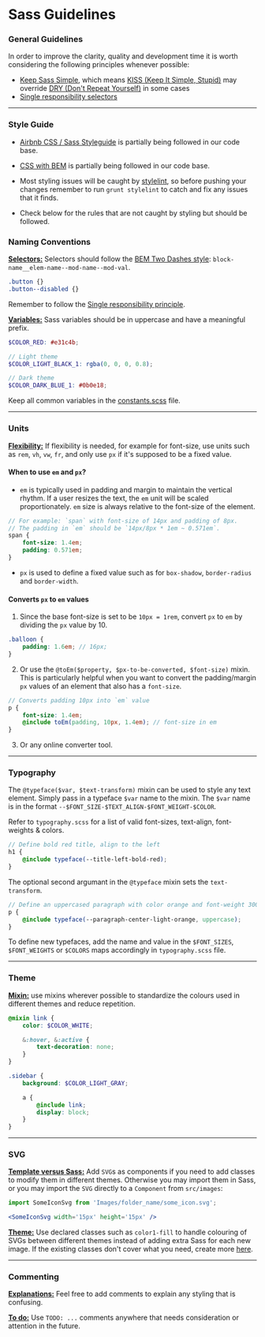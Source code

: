 Sass Guidelines
===============

### General Guidelines
In order to improve the clarity, quality and development time it is worth considering the following principles whenever possible:
- [Keep Sass Simple](https://www.sitepoint.com/keep-sass-simple/), which means [KISS (Keep It Simple, Stupid)](https://en.wikipedia.org/wiki/KISS_principle) may override [DRY (Don't Repeat Yourself)](https://en.wikipedia.org/wiki/Don't_repeat_yourself) in some cases
- [Single responsibility selectors](https://en.bem.info/methodology/css/#single-responsibility-principle)

---

### Style Guide

- [Airbnb CSS / Sass Styleguide](https://github.com/airbnb/css/blob/master/README.md) is partially being followed in our code base.

- [CSS with BEM](https://en.bem.info/methodology/css/) is partially being followed in our code base.

- Most styling issues will be caught by [stylelint](https://github.com/stylelint/stylelint/blob/master/README.md), so before pushing your changes remember to run `grunt stylelint` to catch and fix any issues that it finds.

- Check below for the rules that are not caught by styling but should be followed.

### Naming Conventions

<a id="naming-conventions-selectors"></a>
**[Selectors:](#naming-conventions-selectors)** Selectors should follow the [BEM Two Dashes style](https://en.bem.info/methodology/naming-convention/#two-dashes-style): `block-name__elem-name--mod-name--mod-val`.

```scss
.button {}
.button--disabled {}
```

Remember to follow the [Single responsibility principle](https://en.bem.info/methodology/css/#single-responsibility-principle).

<a id="naming-conventions-variables"></a>
**[Variables:](#naming-conventions-variables)** Sass variables should be in uppercase and have a meaningful prefix.

```scss
$COLOR_RED: #e31c4b;

// Light theme
$COLOR_LIGHT_BLACK_1: rgba(0, 0, 0, 0.8);

// Dark theme
$COLOR_DARK_BLUE_1: #0b0e18;
```

Keep all common variables in the [constants.scss](https://github.com/binary-com/deriv-app/blob/master/src/sass/app/_common/base/constants.scss) file.

---

### Units

<a id="units-flexibility"></a>
**[Flexibility:](#units-flexibility)** If flexibility is needed, for example for font-size, use units such as `rem`, `vh`, `vw`, `fr`, and only use `px` if it's supposed to be a fixed value.


#### When to use `em` and `px`?
- `em` is typically used in padding and margin to maintain the vertical rhythm. If a user resizes the text, the `em` unit will be scaled proportionately. `em` size is always relative to the font-size of the element.
```scss
// For example: `span` with font-size of 14px and padding of 8px.
// The padding in `em` should be `14px/8px * 1em ~ 0.571em`.
span {
    font-size: 1.4em;
    padding: 0.571em;
}
```
- `px` is used to define a fixed value such as for `box-shadow`, `border-radius` and `border-width`.

#### Converts `px` to `em` values
1. Since the base font-size is set to be `10px = 1rem`, convert `px` to `em` by dividing the `px` value by 10.
```scss
.balloon {
    padding: 1.6em; // 16px;
}
```
2. Or use the `@toEm($property, $px-to-be-converted, $font-size)` mixin. This is particularly helpful when you want to convert the padding/margin `px` values of an element that also has a `font-size`.
```scss
// Converts padding 10px into `em` value
p {
    font-size: 1.4em;
    @include toEm(padding, 10px, 1.4em); // font-size in em
}
```
3. Or any online converter tool.

---

### Typography
The `@typeface($var, $text-transform)` mixin can be used to style any text element. Simply pass in a typeface `$var` name to the mixin.
The `$var` name is in the format `--$FONT_SIZE-$TEXT_ALIGN-$FONT_WEIGHT-$COLOR`.

Refer to `typography.scss` for a list of valid font-sizes, text-align, font-weights & colors.

```scss
// Define bold red title, align to the left
h1 {
    @include typeface(--title-left-bold-red);
}
```
The optional second argumant in the `@typeface` mixin sets the `text-transform`.
```scss
// Define an uppercased paragraph with color orange and font-weight 300
p {
    @include typeface(--paragraph-center-light-orange, uppercase);
}
```

To define new typefaces, add the name and value in the `$FONT_SIZES`, `$FONT_WEIGHTS` or `$COLORS` maps accordingly in `typography.scss` file. 

---

### Theme

<a id="theme-mixin"></a>
**[Mixin:](#theme-mixin)** use mixins wherever possible to standardize the colours used in different themes and reduce repetition.

```scss
@mixin link {
    color: $COLOR_WHITE;

    &:hover, &:active {
        text-decoration: none;
    }
}

.sidebar {
    background: $COLOR_LIGHT_GRAY;

    a {
        @include link;
        display: block;
    }
}
```


---

### SVG

<a id="svg-template-versus-sass"></a>
**[Template versus Sass:](#svg-template-versus-sass)** Add `SVG`s as components if you need to add classes to modify them in different themes. Otherwise you may import them in Sass, or you may import the `SVG` directly to a `Component` from `src/images`:

```jsx
import SomeIconSvg from 'Images/folder_name/some_icon.svg';

<SomeIconSvg width='15px' height='15px' />
```

<a id="svg-theme"></a>
**[Theme:](#svg-theme)** Use declared classes such as `color1-fill` to handle colouring of SVGs between different themes instead of adding extra Sass for each new image. If the existing classes don't cover what you need, create more [here](https://github.com/binary-com/deriv-app/blob/master/src/sass/app/_common/inline_icons.scss#L1-L10).

---

### Commenting

<a id="commenting-explanations"></a>
**[Explanations:](#commenting-explanations)** Feel free to add comments to explain any styling that is confusing.

<a id="commenting-todo"></a>
**[To do:](#commenting-todo)** Use `TODO: ...` comments anywhere that needs consideration or attention in the future.
